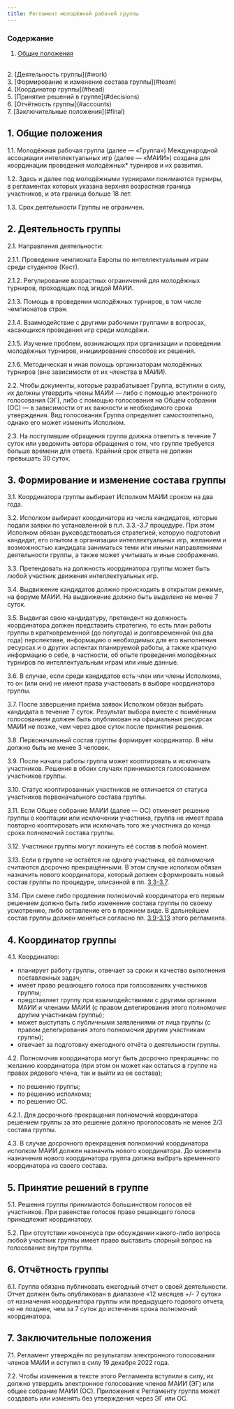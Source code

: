 ```yaml
---
title: Регламент молодёжной рабочей группы
---
```


### Содержание

1. [Общие положения](#common)
<br>
2. [Деятельность группы](#work)
<br>
3. [Формирование и изменение состава группы](#team)
<br>
4. [Координатор группы](#head)
<br>
5. [Принятие решений в группе](#decisions)
<br>
6. [Отчётность группы](#accounts)
<br>
7. [Заключительные положения](#final)

## 1. Общие положения <a name="common"></a>

1.1. <a name="11"></a>Молодёжная рабочая группа (далее — «Группа») Международной ассоциации интеллектуальных игр (далее — «МАИИ») создана для координации проведения молодёжных* турниров и их развития.

1.2. <a name="12"></a>Здесь и далее под молодёжными турнирами понимаются турниры, в регламентах которых указана верхняя возрастная граница участников, и эта граница больше 18 лет.

1.3. Срок деятельности Группы не ограничен.

## 2. Деятельность группы <a name="work"></a>

2.1. <a name="21"></a>Направления деятельности:

2.1.1. <a name="211"></a>Проведение чемпионата Европы по интеллектуальным играм среди студентов (Кест).

2.1.2. <a name="212"></a>Регулирование возрастных ограничений для молодёжных турниров, проходящих под эгидой МАИИ.

2.1.3. <a name="213"></a>Помощь в проведении молодёжных турниров, в том числе чемпионатов стран.

2.1.4. <a name="214"></a>Взаимодействие с другими рабочими группами в вопросах, касающихся проведения игр среди молодёжи.

2.1.5. <a name="215"></a>Изучение проблем, возникающих при организации и проведении молодёжных турниров, инициирование способов их решения.

2.1.6. <a name="216"></a>Методическая и иная помощь организаторам молодёжных турниров (вне зависимости от их членства в МАИИ).

2.2. <a name="22"></a>Чтобы документы, которые разрабатывает Группа, вступили в силу, их должны утвердить члены МАИИ — либо с помощью электронного голосования (ЭГ), либо с помощью голосования на Общем собрании (ОС) — в зависимости от их важности и необходимого срока утверждения. Вид голосования Группа определяет самостоятельно, однако его может изменить Исполком.

2.3. <a name="23"></a>На поступившие обращения группа должна ответить в течение 7 суток или уведомить автора обращения о том, что группе требуется больше времени для ответа. Крайний срок ответа не должен превышать 30 суток.

## 3. Формирование и изменение состава группы <a name="team"></a>

3.1. <a name="31"></a>Координатора группы выбирает Исполком МАИИ сроком на два года. 

3.2. <a name="32"></a>Исполком выбирает координатора из числа кандидатов, которые подали заявки по установленной в п.п. 3.3.-3.7 процедуре. При этом Исполком обязан руководствоваться стратегией, которую подготовил кандидат, его опытом в организации интеллектуальных игр, желанием и возможностью кандидата заниматься теми или иными направлениями деятельности группы, а также может учитывать и иные соображения.

3.3. <a name="33"></a>Претендовать на должность координатора группы может быть любой участник движения интеллектуальных игр. 

3.4. <a name="34"></a>Выдвижение кандидатов должно происходить в открытом режиме, на форуме МАИИ. На выдвижение должно быть выделено не менее 7 суток. 

3.5. <a name="35"></a>Выдвигая свою кандидатуру, претендент на должность координатора должен представить стратегию, то есть план работы группы в кратковременной (до полугода) и долговременной (на два года) перспективе, информацию о необходимых для его выполнения ресурсах и о других аспектах планируемой работы, а также краткую информацию о себе, в частности, об опыте проведения молодёжных турниров по интеллектуальным играм или иные данные. 

3.6. <a name="36"></a>В случае, если среди кандидатов есть член или члены Исполкома, то он (или они) не имеют права участвовать в выборе координатора группы.

3.7. <a name="37"></a>После завершения приёма заявок Исполком обязан выбрать кандидата в течение 7 суток. Результат выбора вместе с поимённым голосованием должен быть опубликован на официальных ресурсах МАИИ не позже, чем через двое суток после принятия решения.

3.8. <a name="38"></a>Первоначальный состав группы формирует координатор. В нём должно быть не менее 3 человек.

3.9. <a name="39"></a>После начала работы группа может кооптировать и исключать участников. Решения в обоих случаях принимаются голосованием участников группы.

3.10. <a name="310"></a>Статус кооптированных участников не отличается от статуса участников первоначального состава группы.

3.11. <a name="311"></a>Если Общее собрание МАИИ (далее — ОС) отменяет решение группы о кооптации или исключении участника, группа не имеет права повторно кооптировать или исключать того же участника до конца срока полномочий состава группы.

3.12. <a name="312"></a>Участники группы могут покинуть её состав в любой момент.

3.13. <a name="313"></a>Если в группе не остаётся ни одного участника, её полномочия считаются досрочно прекращёнными. В этом случае исполком обязан назначить нового координатора, который должен сформировать новый состав группы по процедуре, описанной в пп. [3.3-3.7](#33).

3.14. <a name="314"></a>При смене либо продлении полномочий координатора его первым решением должно быть либо изменение состава группы по своему усмотрению, либо оставление его в прежнем виде. В дальнейшем состав группы должен меняться согласно пп. [3.9-3.13](#39) этого регламента.

## 4. Координатор группы <a name="head"></a>

4.1. <a name="41"></a>Координатор:
- планирует работу группы, отвечает за сроки и качество выполнения поставленных задач;
- имеет право решающего голоса при голосованиях участников группы;
- представляет группу при взаимодействиями с другими органами МАИИ и членами МАИИ (с правом делегирования этого полномочия другим участникам группы);
- может выступать с публичными заявлениями от лица группы (с правом делегирования этого полномочия другим участникам группы);
- отвечает за подготовку ежегодного отчёта о деятельности группы.

4.2. <a name="42"></a>Полномочия координатора могут быть досрочно прекращены:
по желанию координатора (при этом он может как остаться в группе на правах рядового члена, так и выйти из ее состава);
- по решению группы;
- по решению исполкома;
- по решению ОС.

4.2.1. <a name="421"></a>Для досрочного прекращения полномочий координатора решением группы за это решение должно проголосовать не менее 2/3 состава группы.

4.3. <a name="43"></a>В случае досрочного прекращения полномочий координатора исполком МАИИ должен назначить нового координатора. До момента назначения нового координатора группа должна выбрать временного координатора из своего состава. 

## 5. Принятие решений в группе <a name="decisions"></a>

5.1. <a name="51"></a>Решения группы принимаются большинством голосов её участников. При равенстве голосов право решающего голоса принадлежит координатору.

5.2. <a name="52"></a>При отсутствии консенсуса при обсуждении какого-либо вопроса любой участник группы имеет право выставить спорный вопрос на голосование внутри группы.

## 6. Отчётность группы<a name="accounts"></a>

6.1. <a name="61"></a>Группа обязана публиковать ежегодный отчет о своей деятельности. Отчет должен быть опубликован в диапазоне «12 месяцев +/- 7 суток» от назначения координатора группы или предыдущего годового отчета, но не позднее, чем за 7 суток до истечения срока полномочий координатора. 

## 7. Заключительные положения <a name="final"></a>

7.1. <a name="71"></a>Регламент утверждён по результатам электронного голосования членов МАИИ и вступил в силу 19 декабря 2022 года. 

7.2. <a name="72"></a>Чтобы изменения в тексте этого Регламента вступили в силу, их должно утвердить электронное голосование членов МАИИ (ЭГ) или общее собрание МАИИ (ОС). Приложения к Регламенту группа может создавать или изменять без утверждения через ЭГ или ОС.

